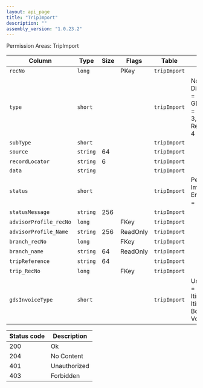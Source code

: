 ```yaml
---
layout: api_page
title: "TripImport"
description: ""
assembly_version: "1.0.23.2"
---
```




Permission Areas: TripImport

| Column | Type | Size | Flags | Table | Description |
| ------ | ---- | ---- | ----- | ----- | ----------- |
| `recNo` | `long` |  | PKey | `tripImport` | 
| `type` | `short` |  |  | `tripImport` | NotSpecified = 0, DirectConnectXML = 1, GDSInterfaceText = 2, GDSPnrXml = 3, ReservationJson = 4
| `subType` | `short` |  |  | `tripImport` | 
| `source` | `string` | 64 |  | `tripImport` | 
| `recordLocator` | `string` | 6 |  | `tripImport` | 
| `data` | `string` |  |  | `tripImport` | 
| `status` | `short` |  |  | `tripImport` | Pending = 1, Imported = 2, Error = 3, Warning = 4
| `statusMessage` | `string` | 256 |  | `tripImport` | 
| `advisorProfile_recNo` | `long` |  | FKey | `tripImport` | 
| `advisorProfile_Name` | `string` | 256 | ReadOnly | `tripImport` | 
| `branch_recNo` | `long` |  | FKey | `tripImport` | 
| `branch_name` | `string` | 64 | ReadOnly | `tripImport` | 
| `tripReference` | `string` | 64 |  | `tripImport` | 
| `trip_RecNo` | `long` |  | FKey | `tripImport` | 
| `gdsInvoiceType` | `short` |  |  | `tripImport` | Unknown = 0, Sale = 1, Refund = 2, ItinOnly = 3, ItinUpdate = 4, BoardingPass = 5, Void = 6

| Status code | Description |
| ----------- | ----------- |
| 200 | Ok |
| 204 | No Content |
| 401 | Unauthorized |
| 403 | Forbidden |


